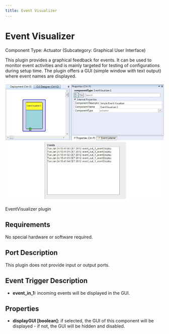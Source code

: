 ```yaml
---
title: Event Visualizer
---
```


# Event Visualizer

Component Type: Actuator (Subcategory: Graphical User Interface)

This plugin provides a graphical feedback for events. It can be used to monitor event activities and is mainly targeted for testing of configurations during setup time. The plugin offers a GUI (simple window with text output) where event names are displayed.

![Screenshot: EventVisualizer plugin](./img/eventvisualizer.jpg "Screenshot: EventVisualizer plugin")

EventVisualizer plugin

## Requirements

No special hardware or software required.

## Port Description

This plugin does not provide input or output ports.

## Event Trigger Description

*   **event\_in\_1:** incoming events will be displayed in the GUI.

## Properties

*   **displayGUI \[boolean\]:** if selected, the GUI of this component will be displayed - if not, the GUI will be hidden and disabled.